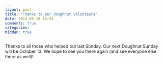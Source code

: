 ```yaml
---
layout: post
title: "Thanks to our doughnut volunteers"
date: 2013-09-10 14:54
comments: true
categories: 
hidden: true
---
```

Thanks to all those who helped out last Sunday. Our next Doughnut Sunday will be October 13. We hope to see you there again (and see everyone else there as well)!